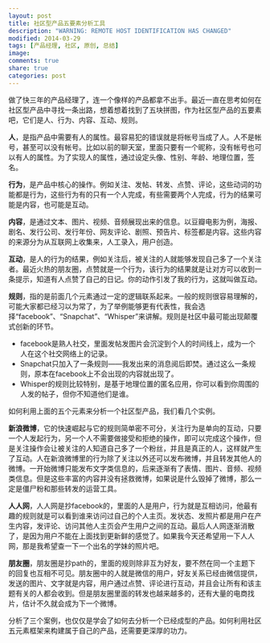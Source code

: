 ```yaml
---
layout: post
title: 社区型产品五要素分析工具
description: "WARNING: REMOTE HOST IDENTIFICATION HAS CHANGED"
modified: 2014-03-29
tags: [产品经理, 社区, 原创, 总结]
image:
comments: true
share: true
categories: post
---
```


做了快三年的产品经理了，连一个像样的产品都拿不出手。最近一直在思考如何在社区型产品中寻找一条出路，想着想着找到了五块拼图，作为社区型产品的五要素吧，它们是人、行为、内容、互动、规则。

**人**，是指产品中需要有人的属性。最容易犯的错误就是将帐号当成了人。人不是帐号，甚至可以没有帐号。比如以前的聊天室，里面只要有一个昵称，没有帐号也可以有人的属性。为了实现人的属性，通过设定头像、性别、年龄、地理位置，签名。

**行为**，是产品中核心的操作。例如关注、发帖、转发、点赞、评论，这些动词的功能都是行为，这些行为有的只有一个人完成，有些需要两个人完成，行为的结果可能是内容，也可能是互动。

**内容**，是通过文本、图片、视频、音频展现出来的信息。以豆瓣电影为例，海报、剧名、发行公司、发行年份、网友评论、剧照、预告片、标签都是内容。这些内容的来源分为从互联网上收集来，人工录入，用户创造。

**互动**，是人的行为的结果，例如关注后，被关注的人就能够发现自己多了一个关注者。最近火热的朋友圈，点赞就是一个行为，该行为的结果就是让对方可以收到一条提示，知道有人点赞了自己的日记。你的动作引发了我的行为，这就叫做互动。

**规则**，指的是前面几个元素通过一定的逻辑联系起来。一般的规则很容易理解的，可能大家都已经习以为常了，为了举例能够更有代表性，我会选择“facebook”、“Snapchat”、“Whisper”来讲解。规则是社区中最可能出现颠覆式创新的环节。

* facebook是熟人社交，里面发帖发图片会沉淀到个人的时间线上，成为一个人在这个社交网络上的记录。
* Snapchat只加入了一条规则——我发出来的消息阅后即焚。通过这么一条规则，原本在facebook上不会出现的内容就出现了。
* Whisper的规则比较特别，是基于地理位置的匿名应用，你可以看到你周围的人发的帖子，但你不知道他们是谁。

如何利用上面的五个元素来分析一个社区型产品，我们看几个实例。

**新浪微博**，它的快速崛起与它的规则简单密不可分，关注行为是单向的互动，只要一个人发起行为，另一个人不需要做接受和拒绝的操作，即可以完成这个操作，但是关注操作会让被关注的人知道自己多了一个粉丝，并且是真正的人，这样就产生了互动。人在新浪微博里的行为除了关注以外还可以发布微博，并且转发其他人的微博。一开始微博只能发布文字类信息的，后来逐渐有了表情、图片、音频、视频类信息。但是这些丰富的内容并没有拯救微博，如果说是什么毁掉了微博，那么一定是僵尸粉和那些转发的运营工具。

**人人网**，人人网是抄facebook的，里面的人是用户，行为就是互相访问，他最有趣的规则就是可以看到谁来访问过自己的个人主页。发状态、发照片都是用户在产生内容，发评论、访问其他人主页会产生用户之间的互动。最后人人网逐渐消散了，是因为用户不能在上面找到更新鲜的感觉了。如果我今天还希望用一下人人网，那是我希望查一下一个出名的学妹的照片吧。

**朋友圈**，朋友圈是抄path的，里面的规则除非互为好友，要不然在同一个主题下的回复也互相不可见。朋友圈中的人就是微信的用户，好友关系已经由微信提供，发送的图片、文字就是内容，用户通过点赞、评论进行互动，并且会让所有和该主题有关的人都会收到。但是朋友圈里面的转发也越来越多的，还有大量的电商找片，估计不久就会成为下一个微博。

分析了三个案例，也仅仅是学会了如何去分析一个已经成型的产品。如何利用社区五元素框架来构建属于自己的产品，还需要更深厚的功力。